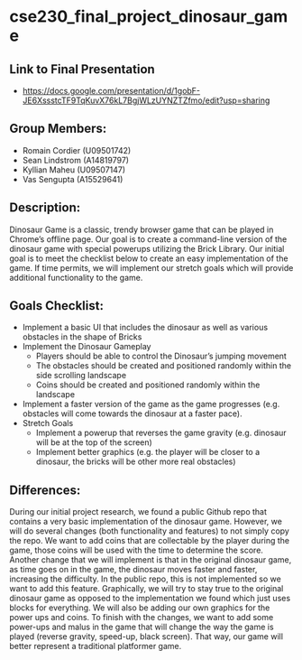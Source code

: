 # cse230_final_project_dinosaur_game

## Link to Final Presentation
- https://docs.google.com/presentation/d/1gobF-JE6XssstcTF9TqKuvX76kL7BgjWLzUYNZTZfmo/edit?usp=sharing

## Group Members: 

- Romain Cordier (U09501742)
- Sean Lindstrom (A14819797)
- Kyllian Maheu (U09507147)
- Vas Sengupta (A15529641) 

## Description: 
Dinosaur Game is a classic, trendy browser game that can be played in Chrome’s offline page. Our goal is to create a command-line version of the dinosaur game with special powerups utilizing the Brick Library. Our initial goal is to meet the checklist below to create an easy implementation of the game. If time permits, we will implement our stretch goals which will provide additional functionality to the game. 

## Goals Checklist: 
- Implement a basic UI that includes the dinosaur as well as various obstacles in the shape of Bricks 
- Implement the Dinosaur Gameplay 
  - Players should be able to control the Dinosaur’s jumping movement
  - The obstacles should be created and positioned randomly within the side scrolling landscape 
  - Coins should be created and positioned randomly within the landscape 
- Implement a faster version of the game as the game progresses (e.g. obstacles will come towards the dinosaur at a faster pace). 
- Stretch Goals 
  - Implement a powerup that reverses the game gravity (e.g. dinosaur will be at the top of the screen)
  - Implement better graphics (e.g. the player will be closer to a dinosaur, the bricks will be other more real obstacles)

## Differences: 
During our initial project research, we found a public Github repo that contains a very basic implementation of the dinosaur game. However, we will do several changes (both functionality and features)  to not simply copy the repo. We want to add coins that are collectable by the player during the game, those coins will be used with the time to determine the score. Another change that we will implement is that in the original dinosaur game, as time goes on in the game, the dinosaur moves faster and faster, increasing the difficulty. In the public repo, this is not implemented so we want to add this feature. 
Graphically, we will try to stay true to the original dinosaur game as opposed to the implementation we found which just uses blocks for everything. We will also be adding our own graphics for the power ups and coins. To finish with the changes, we want to add some power-ups and malus in the game that will change the way the game is played (reverse gravity, speed-up, black screen). That way, our game will better represent a traditional platformer game.
